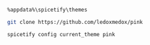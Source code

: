 ```bash
%appdata%\spicetify\themes
```

```bash
git clone https://github.com/ledoxmedox/pink
```

```bash
spicetify config current_theme pink
```
